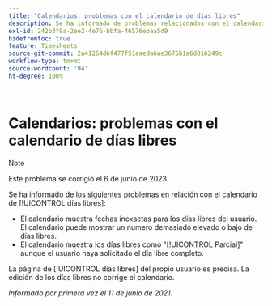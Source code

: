 ```yaml
---
title: "Calendarios: problemas con el calendario de días libres"
description: Se ha informado de problemas relacionados con el calendario de días libres.
exl-id: 242b3f9a-2ee2-4e76-bbfa-46576ebaa5d9
hidefromtoc: true
feature: Timesheets
source-git-commit: 2a41264d6f477f51eaeda6ae3675b1a6d816249c
workflow-type: tm+mt
source-wordcount: '94'
ht-degree: 100%

---
```


# Calendarios: problemas con el calendario de días libres

>[!NOTE]
>
>Este problema se corrigió el 6 de junio de 2023.

Se ha informado de los siguientes problemas en relación con el calendario de [!UICONTROL días libres]:

* El calendario muestra fechas inexactas para los días libres del usuario. El calendario puede mostrar un numero demasiado elevado o bajo de días libres.
* El calendario muestra los días libres como &quot;[!UICONTROL Parcial]&quot; aunque el usuario haya solicitado el día libre completo.

La página de [!UICONTROL días libres] del propio usuario es precisa. La edición de los días libres no corrige el calendario.

_Informado por primera vez el 11 de junio de 2021._
